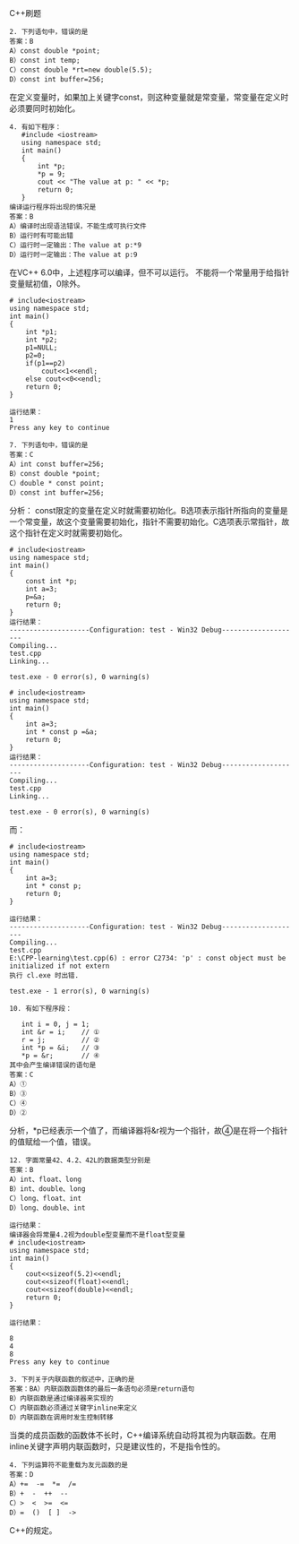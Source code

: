 C++刷题
```
2. 下列语句中，错误的是
答案：B
A）const double *point;
B）const int temp;
C）const double *rt=new double(5.5);
D）const int buffer=256;
```
在定义变量时，如果加上关键字const，则这种变量就是常变量，常变量在定义时必须要同时初始化。

```
4. 有如下程序：
   #include <iostream>
   using namespace std;
   int main()
   {
       int *p;
       *p = 9;
       cout << "The value at p: " << *p;
       return 0;
   }
编译运行程序将出现的情况是
答案：B
A）编译时出现语法错误，不能生成可执行文件
B）运行时有可能出错
C）运行时一定输出：The value at p:*9
D）运行时一定输出：The value at p:9
```
在VC++ 6.0中，上述程序可以编译，但不可以运行。 
不能将一个常量用于给指针变量赋初值，0除外。
```
# include<iostream>
using namespace std;
int main()
{	
	int *p1;
	int *p2;
	p1=NULL;
	p2=0;
	if(p1==p2)
		cout<<1<<endl;
	else cout<<0<<endl;
	return 0;
}

运行结果：
1
Press any key to continue
```
```
7. 下列语句中，错误的是
答案：C
A）int const buffer=256;
B）const double *point;
C）double * const point;
D）const int buffer=256;
```
分析： const限定的变量在定义时就需要初始化。B选项表示指针所指向的变量是一个常变量，故这个变量需要初始化，指针不需要初始化。C选项表示常指针，故这个指针在定义时就需要初始化。
```
# include<iostream>
using namespace std;
int main()
{	
	const int *p;
	int a=3;
	p=&a;
	return 0;
}
运行结果：
--------------------Configuration: test - Win32 Debug--------------------
Compiling...
test.cpp
Linking...

test.exe - 0 error(s), 0 warning(s)

```

```
# include<iostream>
using namespace std;
int main()
{	
	int a=3;
	int * const p =&a;
	return 0;
}
运行结果：
--------------------Configuration: test - Win32 Debug--------------------
Compiling...
test.cpp
Linking...

test.exe - 0 error(s), 0 warning(s)

```
而：
```
# include<iostream>
using namespace std;
int main()
{	
	int a=3;
	int * const p;
	return 0;
}

运行结果：
--------------------Configuration: test - Win32 Debug--------------------
Compiling...
test.cpp
E:\CPP-learning\test.cpp(6) : error C2734: 'p' : const object must be initialized if not extern
执行 cl.exe 时出错.

test.exe - 1 error(s), 0 warning(s)
```
```
10. 有如下程序段：

   int i = 0, j = 1;
   int &r = i;    // ①
   r = j;         // ②
   int *p = &i;   // ③
   *p = &r;       // ④
其中会产生编译错误的语句是
答案：C
A）①
B）③
C）④
D）②
```
分析，*p已经表示一个值了，而编译器将&r视为一个指针，故④是在将一个指针的值赋给一个值，错误。

```
12. 字面常量42、4.2、42L的数据类型分别是
答案：B
A）int、float、long
B）int、double、long
C）long、float、int
D）long、double、int

运行结果：
编译器会将常量4.2视为double型变量而不是float型变量
# include<iostream>
using namespace std;
int main()
{	
	cout<<sizeof(5.2)<<endl;
	cout<<sizeof(float)<<endl;
	cout<<sizeof(double)<<endl;
	return 0;
}

运行结果：

8
4
8
Press any key to continue

```

```
3. 下列关于内联函数的叙述中，正确的是
答案：BA）内联函数函数体的最后一条语句必须是return语句
B）内联函数是通过编译器来实现的
C）内联函数必须通过关键字inline来定义
D）内联函数在调用时发生控制转移
```
当类的成员函数的函数体不长时，C++编译系统自动将其视为内联函数。在用inline关键字声明内联函数时，只是建议性的，不是指令性的。

```
4. 下列运算符不能重载为友元函数的是
答案：D
A）+=  -=  *=  /=
B）+  -  ++  --
C）>  <  >=  <=
D）=  ()  [ ]  ->
```
C++的规定。